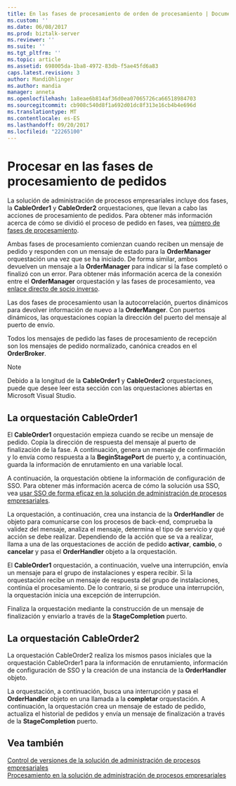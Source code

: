 ```yaml
---
title: En las fases de procesamiento de orden de procesamiento | Documentos de Microsoft
ms.custom: ''
ms.date: 06/08/2017
ms.prod: biztalk-server
ms.reviewer: ''
ms.suite: ''
ms.tgt_pltfrm: ''
ms.topic: article
ms.assetid: 698005da-1ba8-4972-83db-f5ae45fd6a83
caps.latest.revision: 3
author: MandiOhlinger
ms.author: mandia
manager: anneta
ms.openlocfilehash: 1a8eae6b814af36d0ea07065726ca66518984703
ms.sourcegitcommit: cb908c540d8f1a692d01dc8f313e16cb4b4e696d
ms.translationtype: MT
ms.contentlocale: es-ES
ms.lasthandoff: 09/20/2017
ms.locfileid: "22265100"
---
```

# <a name="processing-in-the-order-processing-stages"></a>Procesar en las fases de procesamiento de pedidos
La solución de administración de procesos empresariales incluye dos fases, la **CableOrder1** y **CableOrder2** orquestaciones, que llevan a cabo las acciones de procesamiento de pedidos. Para obtener más información acerca de cómo se dividió el proceso de pedido en fases, vea [número de fases de procesamiento](../core/number-of-processing-stages.md).  
  
 Ambas fases de procesamiento comienzan cuando reciben un mensaje de pedido y responden con un mensaje de estado para la **OrderManager** orquestación una vez que se ha iniciado. De forma similar, ambos devuelven un mensaje a la **OrderManager** para indicar si la fase completó o finalizó con un error. Para obtener más información acerca de la conexión entre el **OrderManager** orquestación y las fases de procesamiento, vea [enlace directo de socio inverso](../core/inverse-direct-partner-binding.md).  
  
 Las dos fases de procesamiento usan la autocorrelación, puertos dinámicos para devolver información de nuevo a la **OrderManger**. Con puertos dinámicos, las orquestaciones copian la dirección del puerto del mensaje al puerto de envío.  
  
 Todos los mensajes de pedido las fases de procesamiento de recepción son los mensajes de pedido normalizado, canónica creados en el **OrderBroker**.  
  
> [!NOTE]
>  Debido a la longitud de la **CableOrder1** y **CableOrder2** orquestaciones, puede que desee leer esta sección con las orquestaciones abiertas en Microsoft Visual Studio.  
  
## <a name="the-cableorder1-orchestration"></a>La orquestación CableOrder1  
 El **CableOrder1** orquestación empieza cuando se recibe un mensaje de pedido. Copia la dirección de respuesta del mensaje al puerto de finalización de la fase. A continuación, genera un mensaje de confirmación y lo envía como respuesta a la **BeginStagePort** de puerto y, a continuación, guarda la información de enrutamiento en una variable local.  
  
 A continuación, la orquestación obtiene la información de configuración de SSO. Para obtener más información acerca de cómo la solución usa SSO, vea [usar SSO de forma eficaz en la solución de administración de procesos empresariales](../core/using-sso-efficiently-in-the-business-process-management-solution.md).  
  
 La orquestación, a continuación, crea una instancia de la **OrderHandler** de objeto para comunicarse con los procesos de back-end, comprueba la validez del mensaje, analiza el mensaje, determina el tipo de servicio y qué acción se debe realizar. Dependiendo de la acción que se va a realizar, llama a una de las orquestaciones de acción de pedido **activar**, **cambio**, o **cancelar** y pasa el **OrderHandler** objeto a la orquestación.  
  
 El **CableOrder1** orquestación, a continuación, vuelve una interrupción, envía un mensaje para el grupo de instalaciones y espera recibir. Si la orquestación recibe un mensaje de respuesta del grupo de instalaciones, continúa el procesamiento. De lo contrario, si se produce una interrupción, la orquestación inicia una excepción de interrupción.  
  
 Finaliza la orquestación mediante la construcción de un mensaje de finalización y enviarlo a través de la **StageCompletion** puerto.  
  
## <a name="the-cableorder2-orchestration"></a>La orquestación CableOrder2  
 La orquestación CableOrder2 realiza los mismos pasos iniciales que la orquestación CableOrder1 para la información de enrutamiento, información de configuración de SSO y la creación de una instancia de la **OrderHandler** objeto.  
  
 La orquestación, a continuación, busca una interrupción y pasa el **OrderHandler** objeto en una llamada a la **completar** orquestación. A continuación, la orquestación crea un mensaje de estado de pedido, actualiza el historial de pedidos y envía un mensaje de finalización a través de la **StageCompletion** puerto.  
  
## <a name="see-also"></a>Vea también  
 [Control de versiones de la solución de administración de procesos empresariales](../core/versioning-the-business-process-management-solution.md)   
 [Procesamiento en la solución de administración de procesos empresariales](../core/processing-in-the-business-process-management-solution.md)